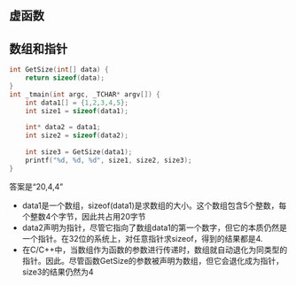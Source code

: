 ## 虚函数



## 数组和指针

```c++
int GetSize(int[] data) {
    return sizeof(data);
}
int _tmain(int argc, _TCHAR* argv[]) {
    int data1[] = {1,2,3,4,5};
    int size1 = sizeof(data1);
    
    int* data2 = data1;
    int size2 = sizeof(data2);
    
    int size3 = GetSize(data1);
    printf("%d, %d, %d", size1, size2, size3);
}
```

答案是“20,4,4”

- data1是一个数组，sizeof(data1)是求数组的大小。这个数组包含5个整数，每个整数4个字节，因此共占用20字节
- data2声明为指针，尽管它指向了数组data1的第一个数字，但它的本质仍然是一个指针。在32位的系统上，对任意指针求sizeof，得到的结果都是4.
- 在C/C++中，当数组作为函数的参数进行传递时，数组就自动退化为同类型的指针。因此。尽管函数GetSize的参数被声明为数组，但它会退化成为指针，size3的结果仍然为4